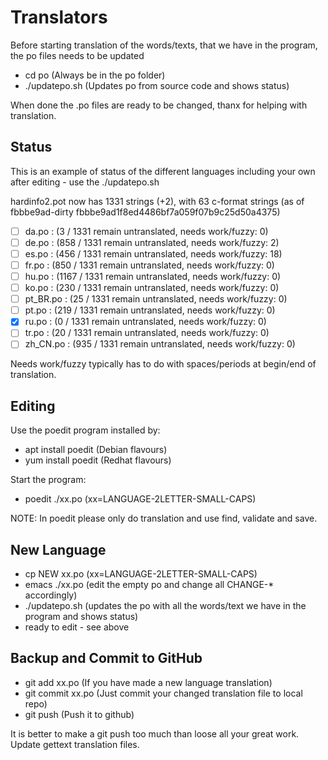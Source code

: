 Translators
===========

Before starting translation of the words/texts, that we have in the program, the po files
needs to be updated
 - cd po            (Always be in the po folder)
 - ./updatepo.sh    (Updates po from source code and shows status)

When done the .po files are ready to be changed, thanx for helping with translation.


Status
------
This is an example of status of the different languages including your own after
editing - use the ./updatepo.sh

hardinfo2.pot now has 1331 strings (+2), with 63 c-format strings
(as of fbbbe9ad-dirty fbbbe9ad1f8ed4486bf7a059f07b9c25d50a4375)
- [ ] da.po : (3 / 1331 remain untranslated, needs work/fuzzy: 0)
- [ ] de.po : (858 / 1331 remain untranslated, needs work/fuzzy: 2)
- [ ] es.po : (456 / 1331 remain untranslated, needs work/fuzzy: 18)
- [ ] fr.po : (850 / 1331 remain untranslated, needs work/fuzzy: 0)
- [ ] hu.po : (1167 / 1331 remain untranslated, needs work/fuzzy: 0)
- [ ] ko.po : (230 / 1331 remain untranslated, needs work/fuzzy: 0)
- [ ] pt_BR.po : (25 / 1331 remain untranslated, needs work/fuzzy: 0)
- [ ] pt.po : (219 / 1331 remain untranslated, needs work/fuzzy: 0)
- [x] ru.po : (0 / 1331 remain untranslated, needs work/fuzzy: 0)
- [ ] tr.po : (20 / 1331 remain untranslated, needs work/fuzzy: 0)
- [ ] zh_CN.po : (935 / 1331 remain untranslated, needs work/fuzzy: 0)

Needs work/fuzzy typically has to do with spaces/periods at begin/end of translation.


Editing
-------
Use the poedit program installed by:
 - apt install poedit  (Debian flavours)
 - yum install poedit  (Redhat flavours)

Start the program:
 - poedit ./xx.po   (xx=LANGUAGE-2LETTER-SMALL-CAPS)

NOTE: In poedit please only do translation and use find, validate and save.


New Language
------------
 - cp NEW xx.po  (xx=LANGUAGE-2LETTER-SMALL-CAPS)
 - emacs ./xx.po    (edit the empty po and change all CHANGE-* accordingly)
 - ./updatepo.sh    (updates the po with all the words/text we have in the program and shows status)
 - ready to edit - see above


Backup and Commit to GitHub
---------------------------
 - git add xx.po    (If you have made a new language translation)
 - git commit xx.po (Just commit your changed translation file to local repo)
 - git push         (Push it to github)

It is better to make a git push too much than loose all your great work.
Update gettext translation files.

